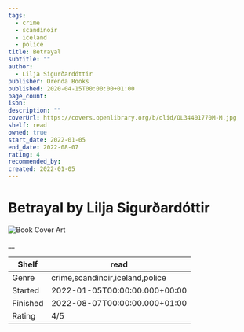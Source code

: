 ```yaml
---
tags:
  - crime
  - scandinoir
  - iceland
  - police
title: Betrayal
subtitle: ""
author:
  - Lilja Sigurðardóttir
publisher: Orenda Books
published: 2020-04-15T00:00:00+01:00
page_count: 
isbn: 
description: ""
coverUrl: https://covers.openlibrary.org/b/olid/OL34401770M-M.jpg
shelf: read
owned: true
start_date: 2022-01-05
end_date: 2022-08-07
rating: 4
recommended_by: 
created: 2022-01-05
---
```


# Betrayal by Lilja Sigurðardóttir

![Book Cover Art](https://covers.openlibrary.org/b/olid/OL34401770M-M.jpg)

__

| Shelf | read |
| --- | --- |
| Genre | crime,scandinoir,iceland,police |
| Started | 2022-01-05T00:00:00.000+00:00 |
| Finished | 2022-08-07T00:00:00.000+01:00 |
| Rating | 4/5 |

